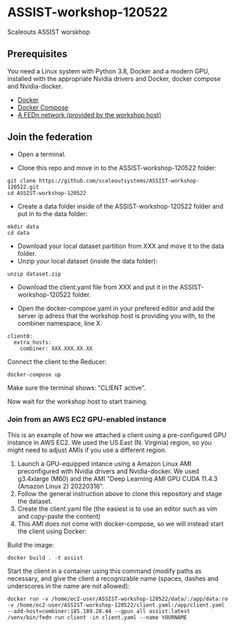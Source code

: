 # ASSIST-workshop-120522
Scaleouts ASSIST worskhop

Prerequisites
------------
You need a Linux system with Python 3.8, Docker and a modern GPU, installed with the appropriate Nvidia drivers and Docker, docker compose and Nvidia-docker.   

-  [Docker](https://docs.docker.com/get-docker)
-  [Docker Compose](https://docs.docker.com/compose/install)
-  [A FEDn network (provided by the workshop host)](https://github.com/scaleoutsystems/fedn) 

## Join the federation

- Open a terminal.

- Clone this repo and move in to the ASSIST-workshop-120522 folder:
```
git clone https://github.com/scaleoutsystems/ASSIST-workshop-120522.git
cd ASSIST-workshop-120522
```
- Create a data folder inside of the ASSIST-workshop-120522 folder and put in to the data folder:
```
mkdir data
cd data
```
- Download your local dataset partition from XXX and move it to the data folder.
- Unzip your local dataset (inside the data folder):
```
unzip dataset.zip
```
- Download the client.yaml file from XXX and put it in the ASSIST-workshop-120522 folder.

- Open the docker-compose.yaml in your prefered editor and add the server ip adress that the workshop host is providing you with, to the combiner namespace, line X:
```
client0:
  extra_hosts:
    combiner: XXX.XXX.XX.XX
```
Connect the client to the Reducer:
```
docker-compose up
```
Make sure the terminal shows: "CLIENT active". 

Now wait for the workshop host to start training.

### Join from an AWS EC2 GPU-enabled instance 
This is an example of how we attached a client using a pre-configured GPU instance in AWS EC2. 
We used the US East (N. Virginia) region, so you might need to adjust AMIs if you use a different region. 

1. Launch a GPU-equipped intance using a Amazon Linux AMI preconfigured with Nvidia drivers and Nvidia-docker. We used g3.4xlarge (M60) and the AMI "Deep Learning AMI GPU CUDA 11.4.3 (Amazon Linux 2) 20220316".
2. Follow the general instruction above to clone this repository and stage the dataset. 
3. Create the client.yaml file (the easiest is to use an editor such as vim and copy-paste the content)
4. This AMI does not come with docker-compose, so we will instead start the client using Docker: 

Build the image:
```
docker build . -t assist 
```

Start the client in a container using this command (modify paths as necessary, and give the client a recognizable name (spaces, dashes and underscores in the name are not allowed): 

```
docker run -v /home/ec2-user/ASSIST-workshop-120522/data/:/app/data:ro -v /home/ec2-user/ASSIST-workshop-120522/client.yaml:/app/client.yaml --add-host=combiner:185.189.28.44 --gpus all assist:latest /venv/bin/fedn run client -in client.yaml --name YOURNAME
```


